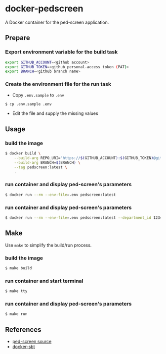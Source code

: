 # docker-pedscreen
A Docker container for the ped-screen application.

## Prepare

### Export environment variable for the build task
```bash
export GITHUB_ACCOUNT=<github account>
export GITHUB_TOKEN=<github personal-access token (PAT)>
export BRANCH=<github branch name>
```

### Create the environment file for the run task
- Copy `.env.sample` to `.env`
```bash
$ cp .env.sample .env
```
- Edit the file and supply the missing values


## Usage

### build the image
```bash
$ docker build \
	--build-arg REPO_URI="https://$(GITHUB_ACCOUNT):$(GITHUB_TOKEN)@github.com/chop-dbhi/ped-screen" \
	--build-arg BRANCH=$(BRANCH) \
	--tag pedscreen:latest \
	.
```

### run container and display ped-screen's parameters
```bash
$ docker run --rm --env-file=.env pedscreen:latest
```

### run container and display ped-screen's parameters
```bash
$ docker run --rm --env-file=.env pedscreen:latest --department_id 123456 --site_id ABCD --date_start 2019-03-31 --date_end 2019-03-31
```
## Make
Use `make` to simplify the build/run process.

### build the image
```bash
$ make build
```

### run container and start terminal
```bash
$ make tty
```

### run container and display ped-screen's parameters
```bash
$ make run
```

## References

- [ped-screen source](https://github.com/chop-dbhi/ped-screen)
- [docker-sbt](https://github.com/craibuc/docker-sbt)